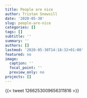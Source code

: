```yaml
---
title: People are nice
author: Tristan Snowsill
date: '2020-05-30'
slug: people-are-nice
categories: []
tags: []
subtitle: ''
summary: ''
authors: []
lastmod: '2020-05-30T14:18:32+01:00'
featured: no
image:
  caption: ''
  focal_point: ''
  preview_only: no
projects: []
---
```

{{< tweet 1266253009656311816 >}}
